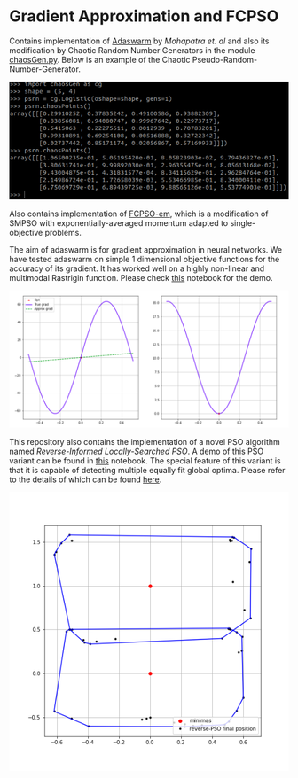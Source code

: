 # Gradient Approximation and FCPSO

Contains implementation of [Adaswarm](https://arxiv.org/abs/2006.09875) by *Mohapatra et. al* and also its modification by Chaotic Random Number Generators in the module [chaosGen.py](chaosGen.py). Below is an example of the Chaotic Pseudo-Random-Number-Generator.

![alt text](Docs/chaosGen.png)

Also contains implementation of [FCPSO-em](fcpso.py), which is a modification of SMPSO with exponentially-averaged momentum adapted to single-objective problems. 

The aim of adaswarm is for gradient approximation in neural networks. We have tested adaswarm on simple 1 dimensional objective functions for the accuracy of its gradient. It has worked well on a highly non-linear and multimodal Rastrigin function. Please check [this](Adaswarm.ipynb) notebook for the demo.

![alt text](Docs/rastrigin_approx_grad.png)

This repository also contains the implementation of a novel PSO algorithm named *Reverse-Informed Locally-Searched PSO*. A demo of this PSO variant can be found in [this](RILC-PSO.ipynb) notebook. The special feature of this variant is that it is capable of detecting multiple equally fit global optima. Please refer to the details of which can be found [here](https://www.researchgate.net/publication/344891493_Reverse-Informed_Locally-Searched_PSO).

![alt text](Docs/rilcpso.png)
